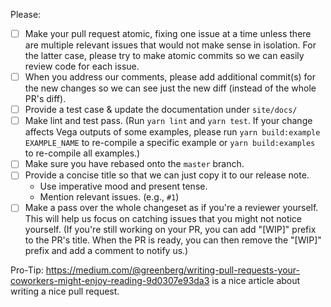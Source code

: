 Please:
- [ ] Make your pull request atomic, fixing one issue at a time unless there are multiple relevant issues that would not make sense in isolation. For the latter case, please try to make atomic commits so we can easily review code for each issue.
- [ ] When you address our comments, please add additional commit(s) for the new changes so we can see just the new diff (instead of the whole PR's diff).  
- [ ] Provide a test case & update the documentation under `site/docs/`
- [ ] Make lint and test pass. (Run `yarn lint` and `yarn test`.  If your change affects Vega outputs of some examples, please run `yarn build:example EXAMPLE_NAME` to re-compile a specific example or `yarn build:examples` to re-compile all examples.)
- [ ] Make sure you have rebased onto the `master` branch.
- [ ] Provide a concise title so that we can just copy it to our release note.
  - Use imperative mood and present tense.
  - Mention relevant issues. (e.g., `#1`)
- [ ] Make a pass over the whole changeset as if you're a reviewer yourself. This will help us focus on catching issues that you might not notice yourself. (If you're still working on your PR, you can add "[WIP]" prefix to the PR's title. When the PR is ready, you can then remove the "[WIP]" prefix and add a comment to notify us.) 

Pro-Tip: https://medium.com/@greenberg/writing-pull-requests-your-coworkers-might-enjoy-reading-9d0307e93da3 is a nice article about writing a nice pull request.

